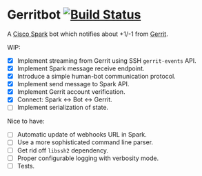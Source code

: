 # Gerritbot [![Build Status](https://travis-ci.org/boxdot/gerritbot-rs.svg?branch=master)](https://travis-ci.org/boxdot/gerritbot-rs)

A [Cisco Spark](https://www.ciscospark.com) bot which notifies about +1/-1 from [Gerrit](https://www.gerritcodereview.com).

WIP:

- [x] Implement streaming from Gerrit using SSH `gerrit-events` API.
- [x] Implement Spark message receive endpoint.
- [x] Introduce a simple human-bot communication protocol.
- [x] Implement send message to Spark API.
- [x] Implement Gerrit account verification.
- [x] Connect: Spark <-> Bot <-> Gerrit.
- [ ] Implement serialization of state.

Nice to have:

- [ ] Automatic update of webhooks URL in Spark.
- [ ] Use a more sophisticated command line parser.
- [ ] Get rid off `libssh2` dependency.
- [ ] Proper configurable logging with verbosity mode.
- [ ] Tests.
